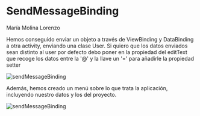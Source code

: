 # SendMessageBinding
María Molina Lorenzo

Hemos conseguido enviar un objeto a través de ViewBinding y DataBinding a otra activity, enviando una clase User.
Si quiero que los datos enviados sean distinto al user por defecto debo poner en la propiedad del editText que recoge los datos entre la '@' y la llave un '=' para añadirle la propiedad setter 

![sendMessageBinding](https://user-images.githubusercontent.com/102946803/194604819-4cea1fae-d44b-4364-81d5-26508ed28691.jpg)

Además, hemos creado un menú sobre lo que trata la aplicación, incluyendo nuestro datos y los del proyecto.

![sendMessageBinding](https://user-images.githubusercontent.com/102946803/194604946-8d60d421-a311-4f41-92d4-ec3f00e674a0.jpg)
